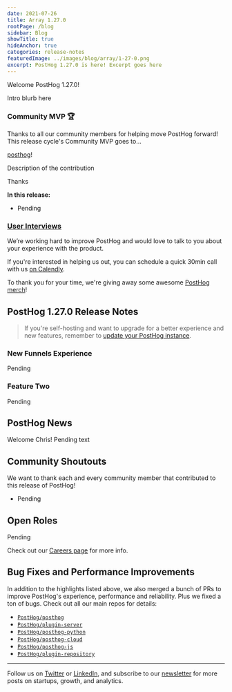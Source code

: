 ```yaml
---
date: 2021-07-26
title: Array 1.27.0
rootPage: /blog
sidebar: Blog
showTitle: true
hideAnchor: true
categories: release-notes
featuredImage: ../images/blog/array/1-27-0.png
excerpt: PostHog 1.27.0 is here! Excerpt goes here
---
```


Welcome PostHog 1.27.0! 

Intro blurb here

### Community MVP 🏆

Thanks to all our community members for helping move PostHog forward! This release cycle's Community MVP goes to...

[posthog](https://github.com/posthog)!

Description of the contribution

Thanks

**In this release:**


- Pending

### [User Interviews](calendly.com/posthog-feedback)

We’re working hard to improve PostHog and would love to talk to you about your experience with the product.

If you're interested in helping us out, you can schedule a quick 30min call with us [on Calendly](https://calendly.com/posthog-feedback).

To thank you for your time, we're giving away some awesome [PostHog merch](https://merch.posthog.com)!

<ArrayCTA />

## PostHog 1.27.0 Release Notes

> If you're self-hosting and want to upgrade for a better experience and new features, remember to [update your PostHog instance](/docs/self-host/configure/upgrading-posthog).


### New Funnels Experience

Pending

### Feature Two

Pending


## PostHog News

Welcome Chris! Pending text

## Community Shoutouts

We want to thank each and every community member that contributed to this release of PostHog!

- Pending


## Open Roles

Pending


Check out our [Careers page](https://posthog.com/careers) for more info.


## Bug Fixes and Performance Improvements

In addition to the highlights listed above, we also merged a bunch of PRs to improve PostHog's experience, performance and reliability. Plus we fixed a ton of bugs. Check out all our main repos for details:

- [`PostHog/posthog`](https://github.com/PostHog/posthog/commits/master)
- [`PostHog/plugin-server`](https://github.com/PostHog/plugin-server/commits/master)
- [`PostHog/posthog-python`](https://github.com/PostHog/posthog-python/commits/master)
- [`PostHog/posthog-cloud`](https://github.com/PostHog/posthog-cloud/commits/master)
- [`PostHog/posthog-js`](https://github.com/PostHog/posthog-js/commits/master)
- [`PostHog/plugin-repository`](https://github.com/PostHog/plugin-repository/commits/master)

<hr/>

Follow us on [Twitter](https://twitter.com/posthoghq) or [LinkedIn](https://linkedin.com/company/posthog), and subscribe to our [newsletter](https://posthog.com/newsletter) for more posts on startups, growth, and analytics.